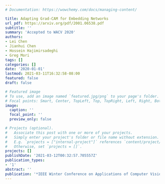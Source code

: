 ```yaml
---
# Documentation: https://wowchemy.com/docs/managing-content/

title: Adapting Grad-CAM for Embedding Networks
url_pdf: https://arxiv.org/pdf/2001.06538.pdf
subtitle: ''
summary: 'Accepted to WACV 2020'
authors:
- Lei Chen
- Jianhui Chen
- Hossein Hajimirsadeghi
- Greg Mori
tags: []
categories: []
date: '2020-01-01'
lastmod: 2021-03-11T16:32:58-08:00
featured: false
draft: false

# Featured image
# To use, add an image named `featured.jpg/png` to your page's folder.
# Focal points: Smart, Center, TopLeft, Top, TopRight, Left, Right, BottomLeft, Bottom, BottomRight.
image:
  caption: ''
  focal_point: ''
  preview_only: false

# Projects (optional).
#   Associate this post with one or more of your projects.
#   Simply enter your project's folder or file name without extension.
#   E.g. `projects = ["internal-project"]` references `content/project/deep-learning/index.md`.
#   Otherwise, set `projects = []`.
projects: []
publishDate: '2021-03-12T00:32:57.705557Z'
publication_types:
- '1'
abstract: ''
publication: '*IEEE Winter Conference on Applications of Computer Vision (WACV)*'
---
```

